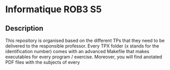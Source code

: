# Informatique ROB3 S5

## Description

This repository is organised based on the different TPs that they need to be delivered to the responsible professor. Every TPX folder (x stands for the identification number) comes with an advanced Makefile that makes executables for every program / exercise. Moreover, you will find anotated PDF files with the subjects of every
